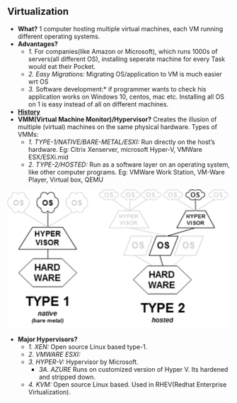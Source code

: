 ## Virtualization
- **What?** 1 computer hosting multiple virtual machines, each VM running different operating systems.
- **Advantages?**
  - *1.* For companies(like Amazon or Microsoft), which runs 1000s of servers(all different OS), installing seperate machine for every Task would eat their Pocket.
  - *2. Easy Migrations:* Migrating OS/application to VM is much easier wrt OS
  - *3.* Software development:* if programmer wants to check his application works on Windows 10, centos, mac etc. Installing all OS on 1 is easy instead of all on different machines.
- **[History](History_of_Virtualization.md)** 
- **VMM(Virtual Machine Monitor)/Hypervisor?** Creates the illusion of multiple (virtual) machines on the same physical hardware. Types of VMMs:
  - *1. TYPE-1/NATIVE/BARE-METAL/ESXI:* Run directly on the host’s hardware. Eg: Citrix Xenserver, microsoft Hyper-V, VMWare ESX/ESXi.mid
  - *2. TYPE-2/HOSTED:* Run as a software layer on an operating system, like other computer programs. Eg: VMWare Work Station, VM-Ware Player, Virtual box, QEMU

<img src="hypervisor_vmm.png" width=500 />

- **Major Hypervisors?**
  - *1. XEN:* Open source Linux based type-1. 
  - *2. VMWARE ESXI:* 
  - *3. HYPER-V:* Hypervisor by Microsoft.
    - *3A. AZURE* Runs on customized version of Hyper V. Its hardened and stripped down.
  - *4. KVM:* Open source Linux based. Used in RHEV(Redhat Enterprise Virtualization).
